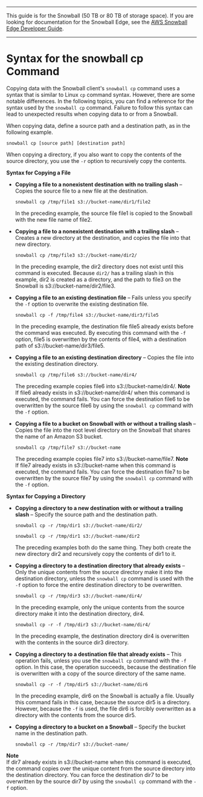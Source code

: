 --------

This guide is for the Snowball \(50 TB or 80 TB of storage space\)\. If you are looking for documentation for the Snowball Edge, see the [AWS Snowball Edge Developer Guide](http://docs.aws.amazon.com/snowball/latest/developer-guide/whatisedge.html)\.

--------

# Syntax for the snowball cp Command<a name="copy-command-syntax"></a>

Copying data with the Snowball client's `snowball cp` command uses a syntax that is similar to Linux `cp` command syntax\. However, there are some notable differences\. In the following topics, you can find a reference for the syntax used by the `snowball cp` command\. Failure to follow this syntax can lead to unexpected results when copying data to or from a Snowball\.

When copying data, define a source path and a destination path, as in the following example\.

```
snowball cp [source path] [destination path]
```

When copying a directory, if you also want to copy the contents of the source directory, you use the `-r` option to recursively copy the contents\.

**Syntax for Copying a File**
+ **Copying a file to a nonexistent destination with no trailing slash** – Copies the source file to a new file at the destination\.

  ```
  snowball cp /tmp/file1 s3://bucket-name/dir1/file2
  ```

  In the preceding example, the source file file1 is copied to the Snowball with the new file name of file2\.
+ **Copying a file to a nonexistent destination with a trailing slash** – Creates a new directory at the destination, and copies the file into that new directory\.

  ```
  snowball cp /tmp/file3 s3://bucket-name/dir2/
  ```

  In the preceding example, the dir2 directory does not exist until this command is executed\. Because `dir2/` has a trailing slash in this example, dir2 is created as a directory, and the path to file3 on the Snowball is s3://bucket\-name/dir2/file3\.
+ **Copying a file to an existing destination file** – Fails unless you specify the `-f` option to overwrite the existing destination file\.

  ```
  snowball cp -f /tmp/file4 s3://bucket-name/dir3/file5
  ```

  In the preceding example, the destination file file5 already exists before the command was executed\. By executing this command with the `-f` option, file5 is overwritten by the contents of file4, with a destination path of s3://bucket\-name/dir3/file5\.
+ **Copying a file to an existing destination directory** – Copies the file into the existing destination directory\.

  ```
  snowball cp /tmp/file6 s3://bucket-name/dir4/
  ```

  The preceding example copies file6 into s3://bucket\-name/dir4/\.
**Note**  
If file6 already exists in s3://bucket\-name/dir4/ when this command is executed, the command fails\. You can force the destination file6 to be overwritten by the source file6 by using the `snowball cp` command with the `-f` option\.
+ **Copying a file to a bucket on Snowball with or without a trailing slash** – Copies the file into the root level directory on the Snowball that shares the name of an Amazon S3 bucket\.

  ```
  snowball cp /tmp/file7 s3://bucket-name
  ```

  The preceding example copies file7 into s3://bucket\-name/file7\.
**Note**  
If file7 already exists in s3://bucket\-name when this command is executed, the command fails\. You can force the destination file7 to be overwritten by the source file7 by using the `snowball cp` command with the `-f` option\.

**Syntax for Copying a Directory**
+ **Copying a directory to a new destination with or without a trailing slash** – Specify the source path and the destination path\.

  ```
  snowball cp -r /tmp/dir1 s3://bucket-name/dir2/
  ```

  ```
  snowball cp -r /tmp/dir1 s3://bucket-name/dir2
  ```

  The preceding examples both do the same thing\. They both create the new directory dir2 and recursively copy the contents of dir1 to it\.
+ **Copying a directory to a destination directory that already exists** – Only the unique contents from the source directory make it into the destination directory, unless the `snowball cp` command is used with the `-f` option to force the entire destination directory to be overwritten\.

  ```
  snowball cp -r /tmp/dir3 s3://bucket-name/dir4/
  ```

  In the preceding example, only the unique contents from the source directory make it into the destination directory, dir4\.

  ```
  snowball cp -r -f /tmp/dir3 s3://bucket-name/dir4/
  ```

  In the preceding example, the destination directory dir4 is overwritten with the contents in the source dir3 directory\.
+ **Copying a directory to a destination file that already exists** – This operation fails, unless you use the `snowball cp` command with the `-f` option\. In this case, the operation succeeds, because the destination file is overwritten with a copy of the source directory of the same name\.

  ```
  snowball cp -r -f /tmp/dir5 s3://bucket-name/dir6
  ```

  In the preceding example, dir6 on the Snowball is actually a file\. Usually this command fails in this case, because the source dir5 is a directory\. However, because the `-f` is used, the file dir6 is forcibly overwritten as a directory with the contents from the source dir5\.
+ **Copying a directory to a bucket on a Snowball** – Specify the bucket name in the destination path\.

  ```
  snowball cp -r /tmp/dir7 s3://bucket-name/
  ```
**Note**  
If dir7 already exists in s3://bucket\-name when this command is executed, the command copies over the unique content from the source directory into the destination directory\. You can force the destination dir7 to be overwritten by the source dir7 by using the `snowball cp` command with the `-f` option\.
